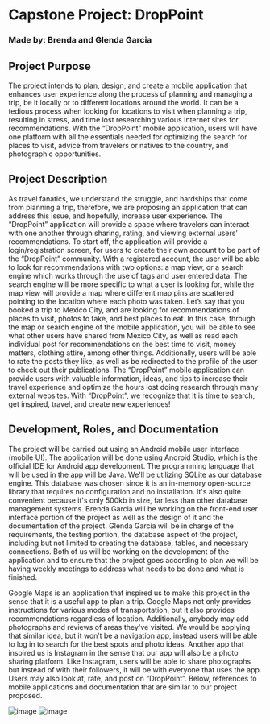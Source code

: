 <h1> Capstone Project: DropPoint </h1>
<h3> Made by: Brenda and Glenda Garcia </h3>

<h2> Project Purpose </h2>
	The project intends to plan, design, and create a mobile application that enhances user experience along the process of planning and managing a trip, be it locally or to different locations around the world. It can be a tedious process when looking for locations to visit when planning a trip, resulting in stress, and time lost researching various Internet sites for recommendations. With the “DropPoint” mobile application, users will have one platform with all the essentials needed for optimizing the search for places to visit, advice from travelers or natives to the country, and photographic opportunities. 
  
<h2> Project Description </h2>
	As travel fanatics, we understand the struggle, and hardships that come from planning a trip, therefore, we are proposing an application that can address this issue, and hopefully, increase user experience. The “DropPoint” application will provide a space where travelers can interact with one another through sharing, rating, and viewing external users’ recommendations. To start off, the application will provide a login/registration screen, for users to create their own account to be part of the “DropPoint” community. With a registered account, the user will be able to look for recommendations with two options: a map view, or a search engine which works through the use of tags and user entered data. The search engine will be more specific to what a user is looking for, while the map view will provide a map where different map pins are scattered pointing to the location where each photo was taken. Let’s say that you booked a trip to Mexico City, and are looking for recommendations of places to visit, photos to take, and best places to eat. In this case, through the map or search engine of the mobile application, you will be able to see what other users have shared from Mexico City, as well as read each individual post for recommendations on the best time to visit, money matters, clothing attire, among other things. Additionally, users will be able to rate the posts they like, as well as be redirected to the profile of the user to check out their publications. The “DropPoint” mobile application can provide users with valuable information, ideas, and tips to increase their travel experience and optimize the hours lost doing research through many external websites. With “DropPoint”, we recognize that it is time to search, get inspired, travel, and create new experiences!

<h2> Development, Roles, and Documentation </h2>
The project will be carried out using an Android mobile user interface (mobile UI). The application will be done using Android Studio, which is the official IDE for Android app development. The programming language that will be used in the app will be Java. We'll be utilizing SQLite as our database engine. This database was chosen since it is an in-memory open-source library that requires no configuration and no installation. It's also quite convenient because it's only 500kb in size, far less than other database management systems. Brenda Garcia will be working on the front-end user interface portion of the project as well as the design of it and the documentation of the project. Glenda Garcia will be in charge of the requirements, the testing portion, the database aspect of the project, including but not limited to creating the database, tables, and necessary connections. Both of us will be working on the development of the application and to ensure that the project goes according to plan we will be having weekly meetings to address what needs to be done and what is finished.

Google Maps is an application that inspired us to make this project in the sense that it is a useful app to plan a trip. Google Maps not only provides instructions for various modes of transportation, but it also provides recommendations regardless of location. Additionally, anybody may add photographs and reviews of areas they've visited. We would be applying that similar idea, but it won’t be a navigation app, instead users will be able to log in to search for the best spots and photo ideas. Another app that inspired us is Instagram in the sense that our app will also be a photo sharing platform. Like Instagram, users will be able to share photographs but instead of with their followers, it will be with everyone that uses the app. Users may also look at, rate, and post on “DropPoint”. Below, references to mobile applications and documentation that are similar to our project proposed. 

![image](https://user-images.githubusercontent.com/56801901/209722651-eee27bf5-e50b-4772-8457-5945d5a3bcaf.png)
![image](https://user-images.githubusercontent.com/56801901/209722634-7023bf40-a789-4c95-97fc-0f8a4da45ab7.png)
